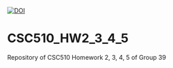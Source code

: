 [![DOI](https://zenodo.org/badge/112123213.svg)](https://zenodo.org/badge/latestdoi/112123213)

# CSC510_HW2_3_4_5
Repository of CSC510 Homework 2, 3, 4, 5 of Group 39
